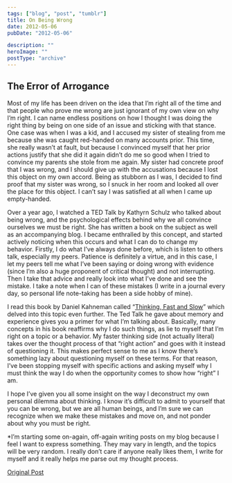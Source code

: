 ```yaml
---
tags: ["blog", "post", "tumblr"]
title: On Being Wrong
date: 2012-05-06
pubDate: "2012-05-06"

description: ""
heroImage: ""
postType: "archive"
---
```





## The Error of Arrogance

Most of my life has been driven on the idea that I’m right all of the time and that people who prove me wrong are just ignorant of my own view on why I’m right.
I can name endless positions on how I thought I was doing the right thing by being on one side of an issue and sticking with that stance.
One case was when I was a kid, and I accused my sister of stealing from me because she was caught red-handed on many accounts prior.
This time, she really wasn’t at fault, but because I convinced myself that her prior actions justify that she did it again didn’t do me so good when I tried to convince my parents she stole from me again.
My sister had concrete proof that I was wrong, and I should give up with the accusations because I lost this object on my own accord.
Being as stubborn as I was, I decided to find proof that my sister was wrong, so I snuck in her room and looked all over the place for this object.
I can’t say I was satisfied at all when I came up empty-handed.

Over a year ago, I watched a TED Talk by Kathyrn Schulz who talked about being wrong, and the psychological effects behind why we all convince ourselves we must be right.
She has written a book on the subject as well as an accompanying blog.
I became enthralled by this concept, and started actively noticing when this occurs and what I can do to change my behavior.
Firstly, I do what I’ve always done before, which is listen to others talk, especially my peers.
Patience is definitely a virtue, and in this case, I let my peers tell me what I’ve been saying or doing wrong with evidence (since I’m also a huge proponent of critical thought) and not interrupting.
Then I take that advice and really look into what I’ve done and see the mistake.
I take a note when I can of these mistakes (I write in a journal every day, so personal life note-taking has been a side hobby of mine).

I read this book by Daniel Kahneman called “[Thinking, Fast and Slow](/curation/books/2012-05-09-thinking-fast-slow)” which delved into this topic even further.
The Ted Talk he gave about memory and experience gives you a primer for what I’m talking about.
Basically, many concepts in his book reaffirms why I do such things, as lie to myself that I’m right on a topic or a behavior.
My faster thinking side (not actually literal) takes over the thought process of that “right action” and goes with it instead of questioning it.
This makes perfect sense to me as I know there’s something lazy about questioning myself on these terms.
For that reason, I’ve been stopping myself with specific actions and asking myself why I must think the way I do when the opportunity comes to show how “right” I am.

I hope I’ve given you all some insight on the way I deconstruct my own personal dilemma about thinking.
I know it’s difficult to admit to yourself that you can be wrong, but we are all human beings, and I’m sure we can recognize when we make these mistakes and move on, and not ponder about why you must be right.

\*I’m starting some on-again, off-again writing posts on my blog because I feel I want to express something.
They may vary in length, and the topics will be very random.
I really don’t care if anyone really likes them, I write for myself and it really helps me parse out my thought process.

[Original Post](https://jermspeaks.com/post/22524617458/jerm-speaks-out-on-being-wrong)

